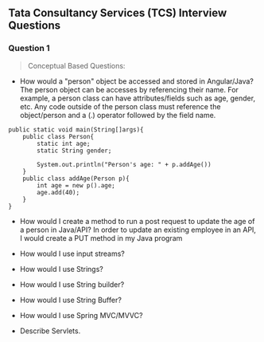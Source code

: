 ## Tata Consultancy Services (TCS) Interview Questions
### Question 1
> Conceptual Based Questions:
- How would a "person" object be accessed and stored in Angular/Java?
The person object can be accesses by referencing their name. For example, a person class can have attributes/fields such as age, gender, etc. Any code outside of the person class must reference the object/person and a (.) operator followed by the field name. 
```
public static void main(String[]args){
    public class Person{
        static int age;
        static String gender;

        System.out.println("Person's age: " + p.addAge())
    }
    public class addAge(Person p){
        int age = new p().age;
        age.add(40);
    }
}
```
- How would I create a method to run a post request to update the age of a person in Java/API?
In order to update an existing employee in an API, I would create a PUT method in my Java program 

- How would I use input streams?
- How would I use Strings?
- How would I use String builder?
- How would I use String Buffer?
- How would I use Spring MVC/MVVC?
- Describe Servlets.
